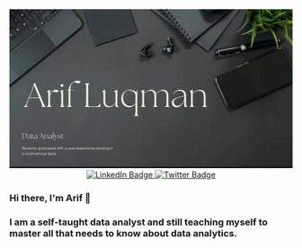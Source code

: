<div id="header" align="center">
  <img src="https://github.com/arifluqmannn/arifluqmannn/blob/main/Black%20Ivory%20Dark%20Classic%20Minimal%20Architecture%20%20Interior%20Design%20Portfolio%20Website.png" alt="banner that says Sarah hart Landolt -        software developer, artist, designer" width="600">
</div>

<div id="badges" align="center">
  <a href="https://www.linkedin.com/in/arifluqmanka/">
    <img src="https://img.shields.io/badge/LinkedIn-blue?style=for-the-badge&logo=linkedin&logoColor=white" alt="LinkedIn Badge"/>
  </a>
  <a href="https://twitter.com/ariflqmn">
    <img src="https://img.shields.io/badge/Twitter-blue?style=for-the-badge&logo=twitter&logoColor=white" alt="Twitter Badge"/>
  </a>
</div>

### Hi there, I'm Arif 👋

### I am a self-taught data analyst and still teaching myself to master all that needs to know about data analytics.


<!--
**arifluqmannn/arifluqmannn** is a ✨ _special_ ✨ repository because its `README.md` (this file) appears on your GitHub profile.

Here are some ideas to get you started:

- 🔭 I’m currently working on ...
- 🌱 I’m currently learning ...
- 👯 I’m looking to collaborate on ...
- 🤔 I’m looking for help with ...
- 💬 Ask me about ...
- 📫 How to reach me: ...
- 😄 Pronouns: ...
- ⚡ Fun fact: ...
-->
